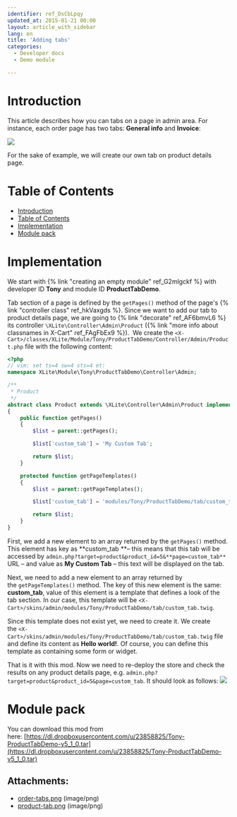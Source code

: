 ```yaml
---
identifier: ref_DsCbLpqy
updated_at: 2015-01-21 00:00
layout: article_with_sidebar
lang: en
title: 'Adding tabs'
categories:
  - Developer docs
  - Demo module

---
```



# Introduction

This article describes how you can tabs on a page in admin area. For instance, each order page has two tabs: **General info** and **Invoice**: 

![]({{site.baseurl}}/attachments/8225436/8356201.png)

For the sake of example, we will create our own tab on product details page.

# Table of Contents

*   [Introduction](#introduction)
*   [Table of Contents](#table-of-contents)
*   [Implementation](#implementation)
*   [Module pack](#module-pack)

# Implementation

We start with {% link "creating an empty module" ref_G2mlgckf %} with developer ID **Tony** and module ID **ProductTabDemo**.

Tab section of a page is defined by the `getPages()` method of the page's {% link "controller class" ref_hkVaxgds %}. Since we want to add our tab to product details page, we are going to {% link "decorate" ref_AF6bmvL6 %} its controller `\XLite\Controller\Admin\Product` ({% link "more info about classnames in X-Cart" ref_FAgFbEx9 %}).  We create the `<X-Cart>/classes/XLite/Module/Tony/ProductTabDemo/Controller/Admin/Product.php` file with the following content: 

```php
<?php
// vim: set ts=4 sw=4 sts=4 et:
namespace XLite\Module\Tony\ProductTabDemo\Controller\Admin;

/**
 * Product
 */
abstract class Product extends \XLite\Controller\Admin\Product implements \XLite\Base\IDecorator
{
    public function getPages()
    {
        $list = parent::getPages();

        $list['custom_tab'] = 'My Custom Tab';

        return $list;
    }

    protected function getPageTemplates()
    {
        $list = parent::getPageTemplates();

        $list['custom_tab'] = 'modules/Tony/ProductTabDemo/tab/custom_tab.twig';

        return $list;
    }
}
```

First, we add a new element to an array returned by the `getPages()` method. This element has key as **custom_tab **– this means that this tab will be accessed by
`admin.php?target=product&product_id=5&**page=custom_tab**` URL – and value as **My Custom Tab** – this text will be displayed on the tab.

Next, we need to add a new element to an array returned by the `getPageTemplates()` method. The key of this new element is the same: **custom_tab**, value of this element is a template that defines a look of the tab section. In our case, this template will be `<X-Cart>/skins/admin/modules/Tony/ProductTabDemo/tab/custom_tab.twig`.

Since this template does not exist yet, we need to create it. We create the `<X-Cart>/skins/admin/modules/Tony/ProductTabDemo/tab/custom_tab.twig` file and define its content as **Hello world!**. Of course, you can define this template as containing some form or widget.

That is it with this mod. Now we need to re-deploy the store and check the results on any product details page, e.g. `admin.php?target=product&product_id=5&page=custom_tab`. It should look as follows: ![]({{site.baseurl}}/attachments/8225436/8356202.png)

# Module pack

You can download this mod from here: [https://dl.dropboxusercontent.com/u/23858825/Tony-ProductTabDemo-v5_1_0.tar](https://dl.dropboxusercontent.com/u/23858825/Tony-ProductTabDemo-v5_1_0.tar)

## Attachments:

* [order-tabs.png]({{site.baseurl}}/attachments/8225436/8356201.png) (image/png)
* [product-tab.png]({{site.baseurl}}/attachments/8225436/8356202.png) (image/png)